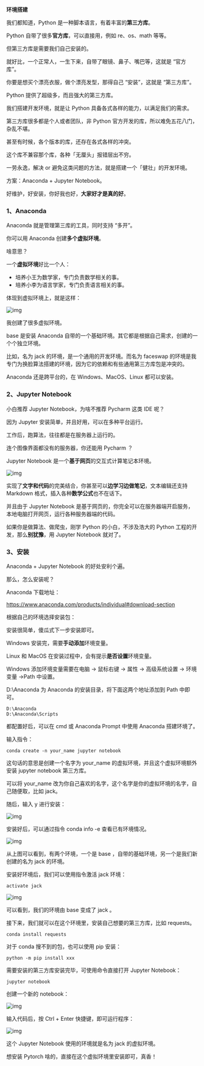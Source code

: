 **环境搭建**



我们都知道，Python 是一种脚本语言，有着丰富的**第三方库**。

Python 自带了很多**官方库**，可以直接用，例如 re、os、math 等等。

但第三方库是需要我们自己安装的。

就好比，一个正常人，一生下来，自带了眼镜、鼻子、嘴巴等，这就是 “官方库”。

你要是想买个漂亮衣服，做个漂亮发型，那得自己 “安装”，这就是 “第三方库”。

Python 提供了超级多，而且强大的第三方库。

我们搭建开发环境，就是让 Python 具备各式各样的能力，以满足我们的需求。

第三方库很多都是个人或者团队，非 Python 官方开发的库，所以难免五花八门，杂乱不堪。

甚至有时候，各个版本的库，还存在各式各样的冲突。

这个库不兼容那个库，各种「无厘头」报错层出不穷。

一劳永逸，解决 or 避免这类问题的方法，就是搭建一个「健壮」的开发环境。

方案：Anaconda + Jupyter Notebook。

好维护，好安装，你好我也好，**大家好才是真的好**。

### **1、Anaconda**

Anaconda 就是管理第三库的工具，同时支持 “多开”。

你可以用 Anaconda 创建**多个虚拟环境**。

啥意思？

一个**虚拟环境**好比一个人：

- 培养小王为数学家，专门负责数学相关的事。
- 培养小李为语言学家，专门负责语言相关的事。

体现到虚拟环境上，就是这样：



![img](https://mmbiz.qpic.cn/mmbiz_png/v1JN0W4OpXgvnzpqMFs1CVd7ZtG4F27cvTpxXqxzsicl8wibPruY1MLZEGZzMLMtggAgDB5wjdpuADLRNHrAiaslw/640?wx_fmt=png)





我创建了很多虚拟环境。

base 是安装 Anaconda 自带的一个基础环境。其它都是根据自己需求，创建的一个个独立环境。

比如，名为 jack 的环境，是一个通用的开发环境。而名为 faceswap 的环境是我专门为换脸算法搭建的环境，因为它的依赖和有些通用第三方库包是冲突的。

Anaconda 还是跨平台的，在 Windows、MacOS、Linux 都可以安装。

### **2、Jupyter Notebook**

小白推荐 Jupyter Notebook，为啥不推荐 Pycharm 这类 IDE 呢？

因为 Jupyter 安装简单，并且好用，可以在多种平台运行。

工作后，跑算法，往往都是在服务器上运行的。

连个图像界面都没有的服务器，你还能用 Pycharm ？

Jupyter Notebook 是一个**基于网页**的交互式计算笔记本环境。



![img](https://mmbiz.qpic.cn/mmbiz_png/v1JN0W4OpXgvnzpqMFs1CVd7ZtG4F27cOTgrm1icuCEf0h4djB237OnKTCric87ZURzibgJasaZIAU6mwV9qhJtPg/640?wx_fmt=png)



实现了**文字和代码**的完美结合，你甚至可以**边学习边做笔记**，文本编辑还支持 Markdown 格式，插入各种**数学公式**也不在话下。

并且由于 Jupyter Notebook 是基于网页的，你完全可以在服务器端开启服务，本地电脑打开网页，运行各种服务器端的代码。

如果你是做算法、做爬虫，刚学 Python 的小白，不涉及浩大的 Python 工程的开发，那么**别犹豫**，用 Jupyter Notebook 就对了。

### **3、安装**

Anaconda + Jupyter Notebook 的好处安利个遍。

那么，怎么安装呢？

Anaconda 下载地址：

https://www.anaconda.com/products/individual#download-section

根据自己的环境选择安装包：

安装很简单，傻瓜式下一步安装即可。

Windows 安装完，需要**手动添加**环境变量。

Linux 和 MacOS 在安装过程中，会有提示**是否设置**环境变量。

Windows 添加环境变量需要在电脑 -> 鼠标右键 -> 属性 -> 高级系统设置 -> 环境变量 ->Path 中设置。

 D:\Anaconda 为 Anaconda 的安装目录，将下面这两个地址添加到 Path 中即可。

```
D:\Anaconda
D:\Anaconda\Scripts
```

都配置好后，可以在 cmd 或 Anaconda Prompt 中使用 Anaconda 搭建环境了。

输入指令：

```
conda create -n your_name jupyter notebook
```

这句话的意思是创建一个名字为 your_name 的虚拟环境，并且这个虚拟环境额外安装 jupyter notebook 第三方库。

可以将 your_name 改为你自己喜欢的名字，这个名字是你的虚拟环境的名字，自己随便取，比如 jack。

随后，输入 y 进行安装：



![img](https://mmbiz.qpic.cn/mmbiz_png/v1JN0W4OpXgvnzpqMFs1CVd7ZtG4F27cYtmrKpU4hTwEBKicZW2MH6xP9zAlIafOd7WTYVpvKZAUdwbicUW8BGBA/640?wx_fmt=png)



安装好后，可以通过指令 conda info -e 查看已有环境情况。



![img](https://mmbiz.qpic.cn/mmbiz_png/v1JN0W4OpXgvnzpqMFs1CVd7ZtG4F27ccuskX4LKCXE0UXBiaSWIKMdPJz8vCQV38KxNC1iaRhUD7XkbnRtibEfIg/640?wx_fmt=png)



从上图可以看到，有两个环境，一个是 base ，自带的基础环境，另一个是我们新创建的名为 jack 的环境。

安装好环境后，我们可以使用指令激活 jack 环境：

```
activate jack
```



![img](https://mmbiz.qpic.cn/mmbiz_png/v1JN0W4OpXgvnzpqMFs1CVd7ZtG4F27c2EPibMm3594YWfyrJZBaicMNXic9MY90SJZK04rgaFt1VYQG6fJttot6Q/640?wx_fmt=png)



可以看到，我们的环境由 base 变成了 jack 。

接下来，我们就可以在这个环境里，安装自己想要的第三方库，比如 requests。

```
conda install requests
```

对于 conda 搜不到的包，也可以使用 pip 安装：

```
python -m pip install xxx
```

需要安装的第三方库安装完毕，可使用命令直接打开 Jupyter Notebook：

```
jupyter notebook
```



创建一个新的 notebook：

![img](https://mmbiz.qpic.cn/mmbiz_png/v1JN0W4OpXgvnzpqMFs1CVd7ZtG4F27csvwpslTWUlI0iaW3QJr4SxLa3puA9fJlBkyAfQyT5gCNMVoUGsrghQQ/640?wx_fmt=png)



输入代码后，按 Ctrl + Enter 快捷键，即可运行程序：



![img](https://mmbiz.qpic.cn/mmbiz_png/v1JN0W4OpXgvnzpqMFs1CVd7ZtG4F27clH9yCkh7f3aThQaFuhcwtLN5I91FSp44aJu1laLFVWY3cSRhIBMbWg/640?wx_fmt=png)



这个 Jupyter Notebook 使用的环境就是名为 jack 的虚拟环境。

想安装 Pytorch 啥的，直接在这个虚拟环境里安装即可，真香！